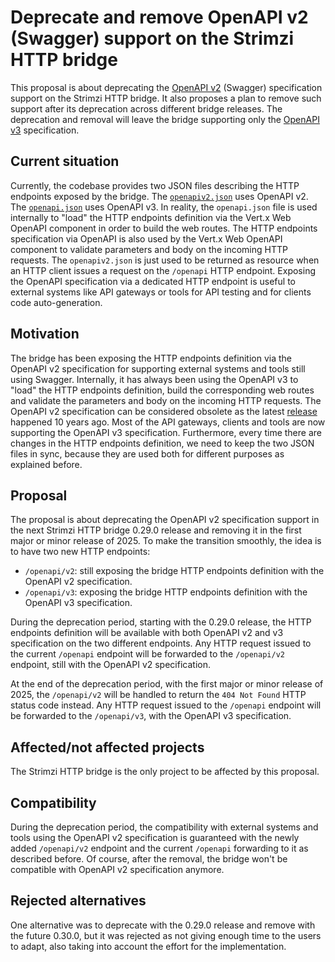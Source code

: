 # Deprecate and remove OpenAPI v2 (Swagger) support on the Strimzi HTTP bridge

This proposal is about deprecating the [OpenAPI v2](https://swagger.io/specification/v2/) (Swagger) specification support on the Strimzi HTTP bridge.
It also proposes a plan to remove such support after its deprecation across different bridge releases.
The deprecation and removal will leave the bridge supporting only the [OpenAPI v3](https://spec.openapis.org/oas/latest.html) specification.

## Current situation

Currently, the codebase provides two JSON files describing the HTTP endpoints exposed by the bridge.
The [`openapiv2.json`](https://github.com/strimzi/strimzi-kafka-bridge/blob/main/src/main/resources/openapiv2.json) uses OpenAPI v2.
The [`openapi.json`](https://github.com/strimzi/strimzi-kafka-bridge/blob/main/src/main/resources/openapi.json) uses OpenAPI v3.
In reality, the `openapi.json` file is used internally to "load" the HTTP endpoints definition via the Vert.x Web OpenAPI component in order to build the web routes.
The HTTP endpoints specification via OpenAPI is also used by the Vert.x Web OpenAPI component to validate parameters and body on the incoming HTTP requests.
The `openapiv2.json` is just used to be returned as resource when an HTTP client issues a request on the `/openapi` HTTP endpoint.
Exposing the OpenAPI specification via a dedicated HTTP endpoint is useful to external systems like API gateways or tools for API testing and for clients code auto-generation.

## Motivation

The bridge has been exposing the HTTP endpoints definition via the OpenAPI v2 specification for supporting external systems and tools still using Swagger.
Internally, it has always been using the OpenAPI v3 to "load" the HTTP endpoints definition, build the corresponding web routes and validate the parameters and body on the incoming HTTP requests.
The OpenAPI v2 specification can be considered obsolete as the latest [release](https://swagger.io/specification/v2/) happened 10 years ago.
Most of the API gateways, clients and tools are now supporting the OpenAPI v3 specification.
Furthermore, every time there are changes in the HTTP endpoints definition, we need to keep the two JSON files in sync, because they are used both for different purposes as explained before.

## Proposal

The proposal is about deprecating the OpenAPI v2 specification support in the next Strimzi HTTP bridge 0.29.0 release and removing it in the first major or minor release of 2025.
To make the transition smoothly, the idea is to have two new HTTP endpoints:

* `/openapi/v2`: still exposing the bridge HTTP endpoints definition with the OpenAPI v2 specification.
* `/openapi/v3`: exposing the bridge HTTP endpoints definition with the OpenAPI v3 specification.

During the deprecation period, starting with the 0.29.0 release, the HTTP endpoints definition will be available with both OpenAPI v2 and v3 specification on the two different endpoints.
Any HTTP request issued to the current `/openapi` endpoint will be forwarded to the `/openapi/v2` endpoint, still with the OpenAPI v2 specification.

At the end of the deprecation period, with the first major or minor release of 2025, the `/openapi/v2` will be handled to return the `404 Not Found` HTTP status code instead.
Any HTTP request issued to the `/openapi` endpoint will be forwarded to the `/openapi/v3`, with the OpenAPI v3 specification.

## Affected/not affected projects

The Strimzi HTTP bridge is the only project to be affected by this proposal. 

## Compatibility

During the deprecation period, the compatibility with external systems and tools using the OpenAPI v2 specification is guaranteed with the newly added `/openapi/v2` endpoint and the current `/openapi` forwarding to it as described before.
Of course, after the removal, the bridge won't be compatible with OpenAPI v2 specification anymore.

## Rejected alternatives

One alternative was to deprecate with the 0.29.0 release and remove with the future 0.30.0, but it was rejected as not giving enough time to the users to adapt, also taking into account the effort for the implementation.